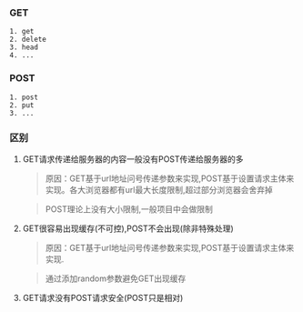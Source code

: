 ### GET
    1. get
    2. delete
    3. head
    4. ...

### POST
    1. post
    2. put
    3. ...

### 区别

1. GET请求传递给服务器的内容一般没有POST传递给服务器的多
    > 原因：GET基于url地址问号传递参数来实现,POST基于设置请求主体来实现。各大浏览器都有url最大长度限制,超过部分浏览器会舍弃掉

    > POST理论上没有大小限制,一般项目中会做限制

2. GET很容易出现缓存(不可控),POST不会出现(除非特殊处理)
    > 原因：GET基于url地址问号传递参数来实现,POST基于设置请求主体来实现.

    > 通过添加random参数避免GET出现缓存

3. GET请求没有POST请求安全(POST只是相对)
